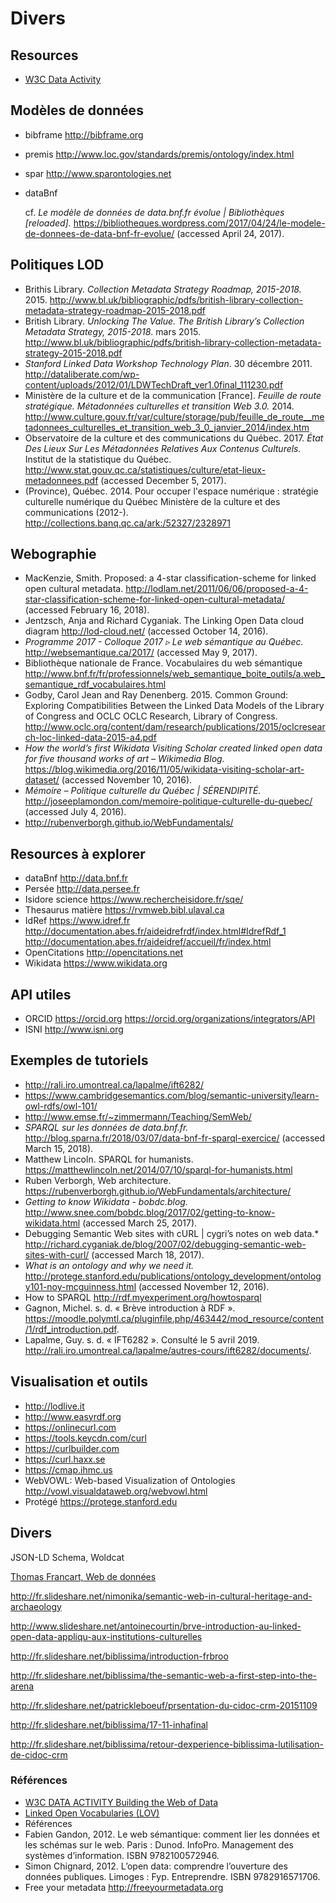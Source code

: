 # Divers

## Resources

- [W3C Data Activity](http://www.w3.org/2013/data/)

## Modèles de données

- bibframe http://bibframe.org

- premis http://www.loc.gov/standards/premis/ontology/index.html

- spar http://www.sparontologies.net

- dataBnf 

  cf. *Le modèle de données de data.bnf.fr évolue | Bibliothèques [reloaded].* https://bibliotheques.wordpress.com/2017/04/24/le-modele-de-donnees-de-data-bnf-fr-evolue/ (accessed April 24, 2017).	

## Politiques LOD

- Brithis Library. *Collection Metadata Strategy Roadmap, 2015-2018.* 2015. http://www.bl.uk/bibliographic/pdfs/british-library-collection-metadata-strategy-roadmap-2015-2018.pdf
- British Library. *Unlocking The Value. The British Library’s Collection Metadata Strategy, 2015-2018*. mars 2015. http://www.bl.uk/bibliographic/pdfs/british-library-collection-metadata-strategy-2015-2018.pdf
- *Stanford Linked Data Workshop Technology Plan*. 30 décembre 2011. http://dataliberate.com/wp-content/uploads/2012/01/LDWTechDraft_ver1.0final_111230.pdf
- Ministère de la culture et de la communication [France]. *Feuille de route stratégique. Métadonnées culturelles et transition Web 3.0.* 2014. http://www.culture.gouv.fr/var/culture/storage/pub/feuille_de_route__metadonnees_culturelles_et_transition_web_3_0_janvier_2014/index.htm
- Observatoire de la culture et des communications du Québec. 2017. *État Des Lieux Sur Les Métadonnées Relatives Aux Contenus Culturels.* Institut de la statistique du Québec. http://www.stat.gouv.qc.ca/statistiques/culture/etat-lieux-metadonnees.pdf (accessed December 5, 2017).
- (Province), Québec. 2014. Pour occuper l'espace numérique : stratégie culturelle numérique du Québec Ministère de la culture et des communications (2012-). http://collections.banq.qc.ca/ark:/52327/2328971

## Webographie

- MacKenzie, Smith. Proposed: a 4-star classification-scheme for linked open cultural metadata. http://lodlam.net/2011/06/06/proposed-a-4-star-classification-scheme-for-linked-open-cultural-metadata/ (accessed February 16, 2018).
- Jentzsch, Anja and Richard Cyganiak. The Linking Open Data cloud diagram http://lod-cloud.net/ (accessed October 14, 2016).
- *Programme 2017 - Colloque 2017 ▹ Le web sémantique au Québec.* http://websemantique.ca/2017/ (accessed May 9, 2017).	
- Bibliothèque nationale de France. Vocabulaires du web sémantique http://www.bnf.fr/fr/professionnels/web_semantique_boite_outils/a.web_semantique_rdf_vocabulaires.html
- Godby, Carol Jean and Ray Denenberg. 2015. Common Ground: Exploring Compatibilities Between the Linked Data Models of the Library of Congress and OCLC OCLC Research, Library of Congress. http://www.oclc.org/content/dam/research/publications/2015/oclcresearch-loc-linked-data-2015-a4.pdf
- *How the world’s first Wikidata Visiting Scholar created linked open data for five thousand works of art – Wikimedia Blog.* https://blog.wikimedia.org/2016/11/05/wikidata-visiting-scholar-art-dataset/ (accessed November 10, 2016).
- *Mémoire – Politique culturelle du Québec | SÉRENDIPITÉ.* http://joseeplamondon.com/memoire-politique-culturelle-du-quebec/ (accessed July 4, 2016).
- http://rubenverborgh.github.io/WebFundamentals/

## Resources à explorer

- dataBnf http://data.bnf.fr
- Persée http://data.persee.fr
- Isidore science https://www.rechercheisidore.fr/sqe/
- Thesaurus matière https://rvmweb.bibl.ulaval.ca
- IdRef https://www.idref.fr
  http://documentation.abes.fr/aideidrefrdf/index.html#IdrefRdf_1 
  http://documentation.abes.fr/aideidref/accueil/fr/index.html
- OpenCitations http://opencitations.net
- Wikidata https://www.wikidata.org

## API utiles

- ORCID https://orcid.org
  https://orcid.org/organizations/integrators/API
- ISNI http://www.isni.org

## Exemples de tutoriels

- http://rali.iro.umontreal.ca/lapalme/ift6282/
- https://www.cambridgesemantics.com/blog/semantic-university/learn-owl-rdfs/owl-101/
- http://www.emse.fr/~zimmermann/Teaching/SemWeb/
- *SPARQL sur les données de data.bnf.fr.* http://blog.sparna.fr/2018/03/07/data-bnf-fr-sparql-exercice/ (accessed March 15, 2018).
- Matthew Lincoln. SPARQL for humanists. https://matthewlincoln.net/2014/07/10/sparql-for-humanists.html
- Ruben Verborgh, Web architecture. https://rubenverborgh.github.io/WebFundamentals/architecture/
- *Getting to know Wikidata - bobdc.blog.* http://www.snee.com/bobdc.blog/2017/02/getting-to-know-wikidata.html (accessed March 25, 2017).
- Debugging Semantic Web sites with cURL | cygri’s notes on web data.* http://richard.cyganiak.de/blog/2007/02/debugging-semantic-web-sites-with-curl/ (accessed March 18, 2017).
- *What is an ontology and why we need it.* http://protege.stanford.edu/publications/ontology_development/ontology101-noy-mcguinness.html (accessed November 12, 2016).
- How to SPARQL http://rdf.myexperiment.org/howtosparql
- Gagnon, Michel. s. d. « Brève introduction à RDF ». <https://moodle.polymtl.ca/pluginfile.php/463442/mod_resource/content/1/rdf_introduction.pdf>.
- Lapalme, Guy. s. d. « IFT6282 ». Consulté le 5 avril 2019. <http://rali.iro.umontreal.ca/lapalme/autres-cours/ift6282/documents/>.

## Visualisation et outils

- http://lodlive.it
- http://www.easyrdf.org
- https://onlinecurl.com
- https://tools.keycdn.com/curl
- https://curlbuilder.com
- https://curl.haxx.se
- https://cmap.ihmc.us
- WebVOWL: Web-based Visualization of Ontologies http://vowl.visualdataweb.org/webvowl.html
- Protégé https://protege.stanford.edu

## Divers

JSON-LD
Schema, Woldcat

[Thomas Francart, Web de données](http://fr.slideshare.net/thomasfrancart/web-de-donnes-une-introduction)

http://fr.slideshare.net/nimonika/semantic-web-in-cultural-heritage-and-archaeology

http://www.slideshare.net/antoinecourtin/brve-introduction-au-linked-open-data-appliqu-aux-institutions-culturelles

http://fr.slideshare.net/biblissima/introduction-frbroo

http://fr.slideshare.net/biblissima/the-semantic-web-a-first-step-into-the-arena

http://fr.slideshare.net/patrickleboeuf/prsentation-du-cidoc-crm-20151109

http://fr.slideshare.net/biblissima/17-11-inhafinal

http://fr.slideshare.net/biblissima/retour-dexperience-biblissima-lutilisation-de-cidoc-crm

### Références

- [W3C DATA ACTIVITY Building the Web of Data](https://www.w3.org/2013/data/)
- [Linked Open Vocabularies (LOV)](https://lov.okfn.org/dataset/lov/)
- Références
- Fabien Gandon, 2012. Le web sémantique: comment lier les données et les schémas sur le web. Paris : Dunod. InfoPro. Management des systèmes d’information. ISBN 9782100572946.
- Simon Chignard, 2012. L’open data: comprendre l’ouverture des données publiques. Limoges : Fyp. Entreprendre. ISBN 9782916571706.
- Free your metadata http://freeyourmetadata.org